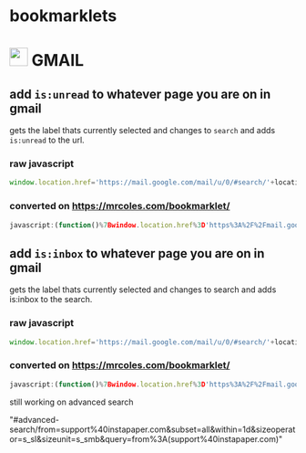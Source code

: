 # bookmarklets

# <img height="32" width="32" src="https://cdn.jsdelivr.net/npm/simple-icons@v3/icons/gmail.svg" /> GMAIL
## add ```is:unread``` to whatever page you are on in gmail

gets the label thats currently selected and changes to ```search``` and adds ```is:unread``` to the url.

### raw javascript
```javascript
window.location.href='https://mail.google.com/mail/u/0/#search/'+location.hash.replace("/","%3A").replace("#search%3A","").replace("#imp","is%3Aimportant").replace("#category%3A","category%3A").replace("#label","label").replace("#","in%3A").toLowerCase().concat('+is%3Aunread')
```

### converted on https://mrcoles.com/bookmarklet/
```javascript
javascript:(function()%7Bwindow.location.href%3D'https%3A%2F%2Fmail.google.com%2Fmail%2Fu%2F0%2F%23search%2F'%2Blocation.hash.replace(%22%2F%22%2C%22%253A%22).replace(%22%23search%253A%22%2C%22%22).replace(%22%23imp%22%2C%22is%253Aimportant%22).replace(%22%23category%253A%22%2C%22category%253A%22).replace(%22%23label%22%2C%22label%22).replace(%22%23%22%2C%22in%253A%22).toLowerCase().concat('%2Bis%253Aunread')%7D)()
```

## add ```is:inbox``` to whatever page you are on in gmail

gets the label thats currently selected and changes to search and adds is:inbox to the search.

### raw javascript
```javascript
window.location.href='https://mail.google.com/mail/u/0/#search/'+location.hash.replace("/","%3A").replace("#search%3A","").replace("#imp","is%3Aimportant").replace("#category%3A","category%3A").replace("#label","label").replace("#","in%3A").toLowerCase().concat('+is%3Ainbox')
```

### converted on https://mrcoles.com/bookmarklet/
```javascript
javascript:(function()%7Bwindow.location.href%3D'https%3A%2F%2Fmail.google.com%2Fmail%2Fu%2F0%2F%23search%2F'%2Blocation.hash.replace(%22%2F%22%2C%22%253A%22).replace(%22%23search%253A%22%2C%22%22).replace(%22%23imp%22%2C%22is%253Aimportant%22).replace(%22%23category%253A%22%2C%22category%253A%22).replace(%22%23label%22%2C%22label%22).replace(%22%23%22%2C%22in%253A%22).toLowerCase().concat('%2Bis%253Ainbox')%7D)()
```

still working on advanced search

"#advanced-search/from=support%40instapaper.com&subset=all&within=1d&sizeoperator=s_sl&sizeunit=s_smb&query=from%3A(support%40instapaper.com)"
